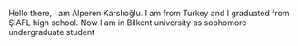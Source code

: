 Hello there, I am Alperen Karslıoğlu. I am from Turkey and I graduated from ŞIAFL high school. Now I am in Bilkent university as sophomore undergraduate student
